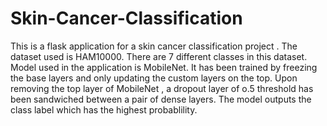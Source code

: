 # Skin-Cancer-Classification

This is a flask application for a skin cancer classification project .
The dataset used is HAM10000. There are 7 different classes in this dataset.
Model used in the application is MobileNet. It has been trained by freezing the base layers and only updating the custom layers on the top.
Upon removing the top layer of MobileNet , a dropout layer of o.5 threshold has been sandwiched between a pair of dense layers.
The model outputs the class label which has the highest probablility.
